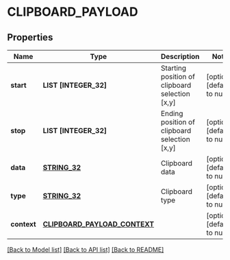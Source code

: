 # CLIPBOARD_PAYLOAD

## Properties
Name | Type | Description | Notes
------------ | ------------- | ------------- | -------------
**start** | **LIST [INTEGER_32]** | Starting position of clipboard selection [x,y] | [optional] [default to null]
**stop** | **LIST [INTEGER_32]** | Ending position of clipboard selection [x,y] | [optional] [default to null]
**data** | [**STRING_32**](STRING_32.md) | Clipboard data | [optional] [default to null]
**type** | [**STRING_32**](STRING_32.md) | Clipboard type | [optional] [default to null]
**context** | [**CLIPBOARD_PAYLOAD_CONTEXT**](ClipboardPayload_context.md) |  | [optional] [default to null]

[[Back to Model list]](../README.md#documentation-for-models) [[Back to API list]](../README.md#documentation-for-api-endpoints) [[Back to README]](../README.md)



